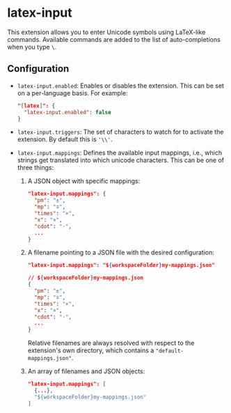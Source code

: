 # latex-input

This extension allows you to enter Unicode symbols using LaTeX-like commands. Available commands are added to the list of auto-completions when you type `\`.

## Configuration

* `latex-input.enabled`: Enables or disables the extension. This can be set on a per-language basis. For example:

  ```json
  "[latex]": {
    "latex-input.enabled": false
  }
  ```

* `latex-input.triggers`: The set of characters to watch for to activate the extension. By default this is `'\\'`.

* `latex-input.mappings`: Defines the available input mappings, i.e., which strings get translated into which unicode characters. This can be one of three things:

  1. A JSON object with specific mappings:

      ```json
      "latex-input.mappings": {
        "pm": "±",
        "mp": "∓",
        "times": "×",
        "x": "×",
        "cdot": "⋅",
        ...
      }
      ```

  2. A filename pointing to a JSON file with the desired configuration:

      ```json
      "latex-input.mappings": "${workspaceFolder}my-mappings.json"
      ```

      ```json
      // ${workspaceFolder}my-mappings.json
      {
        "pm": "±",
        "mp": "∓",
        "times": "×",
        "x": "×",
        "cdot": "⋅",
        ...
      }
      ```

      Relative filenames are always resolved with respect to the extension's own directory, which contains a `"default-mappings.json"`.

  3. An array of filenames and JSON objects:

      ```json
      "latex-input.mappings": [
        {...},
        "${workspaceFolder}my-mappings.json"
      ]
      ```
